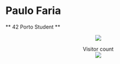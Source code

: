 # Paulo Faria

** 42 Porto Student **

<p align="center">
  <img src="https://github.com/paulorsfaria/VimWAsAnInsideJob/blob/main/jedi-bear-jedi.gif">
</p>

<p align="center"> 
  Visitor count<br>
  <img src="https://profile-counter.glitch.me/paulorsfaria/count.svg" />
</p>
